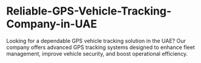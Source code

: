 # Reliable-GPS-Vehicle-Tracking-Company-in-UAE
Looking for a dependable GPS vehicle tracking solution in the UAE? Our company offers advanced GPS tracking systems designed to enhance fleet management, improve vehicle security, and boost operational efficiency.
